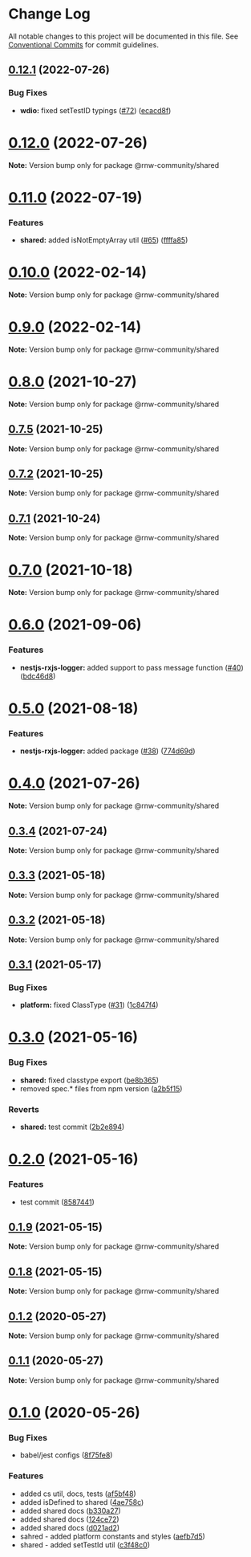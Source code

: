 # Change Log

All notable changes to this project will be documented in this file.
See [Conventional Commits](https://conventionalcommits.org) for commit guidelines.

## [0.12.1](https://github.com/rnw-community/rnw-community/compare/v0.12.0...v0.12.1) (2022-07-26)


### Bug Fixes

* **wdio:** fixed setTestID typings ([#72](https://github.com/rnw-community/rnw-community/issues/72)) ([ecacd8f](https://github.com/rnw-community/rnw-community/commit/ecacd8f1492fdacab5ae7fa76976b287ca6d52ab))





# [0.12.0](https://github.com/rnw-community/rnw-community/tree/master/packages/shared/compare/v0.11.0...v0.12.0) (2022-07-26)

**Note:** Version bump only for package @rnw-community/shared

# [0.11.0](https://github.com/rnw-community/rnw-community/tree/master/packages/shared/compare/v0.10.1...v0.11.0) (2022-07-19)

### Features

-   **shared:** added isNotEmptyArray util ([#65](https://github.com/rnw-community/rnw-community/tree/master/packages/shared/issues/65)) ([ffffa85](https://github.com/rnw-community/rnw-community/tree/master/packages/shared/commit/ffffa85ed332102062fb7e614c8cb26ecdb0b175))

# [0.10.0](https://github.com/rnw-community/rnw-community/tree/master/packages/shared/compare/v0.9.0...v0.10.0) (2022-02-14)

**Note:** Version bump only for package @rnw-community/shared

# [0.9.0](https://github.com/rnw-community/rnw-community/tree/master/packages/shared/compare/v0.8.0...v0.9.0) (2022-02-14)

**Note:** Version bump only for package @rnw-community/shared

# [0.8.0](https://github.com/rnw-community/rnw-community/tree/master/packages/shared/compare/v0.7.5...v0.8.0) (2021-10-27)

**Note:** Version bump only for package @rnw-community/shared

## [0.7.5](https://github.com/rnw-community/rnw-community/tree/master/packages/shared/compare/v0.7.4...v0.7.5) (2021-10-25)

**Note:** Version bump only for package @rnw-community/shared

## [0.7.2](https://github.com/rnw-community/rnw-community/tree/master/packages/shared/compare/v0.7.1...v0.7.2) (2021-10-25)

**Note:** Version bump only for package @rnw-community/shared

## [0.7.1](https://github.com/rnw-community/rnw-community/tree/master/packages/shared/compare/v0.7.0...v0.7.1) (2021-10-24)

**Note:** Version bump only for package @rnw-community/shared

# [0.7.0](https://github.com/rnw-community/rnw-community/tree/master/packages/shared/compare/v0.6.0...v0.7.0) (2021-10-18)

**Note:** Version bump only for package @rnw-community/shared

# [0.6.0](https://github.com/rnw-community/rnw-community/tree/master/packages/shared/compare/v0.5.0...v0.6.0) (2021-09-06)

### Features

-   **nestjs-rxjs-logger:** added support to pass message function ([#40](https://github.com/rnw-community/rnw-community/tree/master/packages/shared/issues/40)) ([bdc46d8](https://github.com/rnw-community/rnw-community/tree/master/packages/shared/commit/bdc46d87545c0769b641c9276c1029bcd7b0be67))

# [0.5.0](https://github.com/rnw-community/rnw-community/tree/master/packages/shared/compare/v0.4.0...v0.5.0) (2021-08-18)

### Features

-   **nestjs-rxjs-logger:** added package ([#38](https://github.com/rnw-community/rnw-community/tree/master/packages/shared/issues/38)) ([774d69d](https://github.com/rnw-community/rnw-community/tree/master/packages/shared/commit/774d69d9ba7ace09a138d0dd767c567eaf37a730))

# [0.4.0](https://github.com/rnw-community/rnw-community/tree/master/packages/shared/compare/v0.3.4...v0.4.0) (2021-07-26)

**Note:** Version bump only for package @rnw-community/shared

## [0.3.4](https://github.com/rnw-community/rnw-community/tree/master/packages/shared/compare/v0.3.3...v0.3.4) (2021-07-24)

**Note:** Version bump only for package @rnw-community/shared

## [0.3.3](https://github.com/rnw-community/rnw-community/tree/master/packages/shared/compare/v0.3.2...v0.3.3) (2021-05-18)

**Note:** Version bump only for package @rnw-community/shared

## [0.3.2](https://github.com/rnw-community/rnw-community/tree/master/packages/shared/compare/v0.3.1...v0.3.2) (2021-05-18)

**Note:** Version bump only for package @rnw-community/shared

## [0.3.1](https://github.com/rnw-community/rnw-community/tree/master/packages/shared/compare/v0.3.0...v0.3.1) (2021-05-17)

### Bug Fixes

-   **platform:** fixed ClassType ([#31](https://github.com/rnw-community/rnw-community/tree/master/packages/shared/issues/31)) ([1c847f4](https://github.com/rnw-community/rnw-community/tree/master/packages/shared/commit/1c847f4a81398a771c8f0c03ec9edc65a75ef161))

# [0.3.0](https://github.com/rnw-community/rnw-community/tree/master/packages/shared/compare/v0.2.0...v0.3.0) (2021-05-16)

### Bug Fixes

-   **shared:** fixed classtype export ([be8b365](https://github.com/rnw-community/rnw-community/tree/master/packages/shared/commit/be8b3657daf807dbf71e998565240a401e0ba653))
-   removed spec.\* files from npm version ([a2b5f15](https://github.com/rnw-community/rnw-community/tree/master/packages/shared/commit/a2b5f15159fe47ad697271a4ef123f40daad7413))

### Reverts

-   **shared:** test commit ([2b2e894](https://github.com/rnw-community/rnw-community/tree/master/packages/shared/commit/2b2e894ffa3cd9a16b4c47bfa36d92240e9f5d7d))

# [0.2.0](https://github.com/rnw-community/rnw-community/tree/master/packages/shared/compare/v0.1.9...v0.2.0) (2021-05-16)

### Features

-   test commit ([8587441](https://github.com/rnw-community/rnw-community/tree/master/packages/shared/commit/8587441e91d2da90ddb50aa61e76cdc5b4a7d3d4))

## [0.1.9](https://github.com/rnw-community/rnw-community/tree/master/packages/shared/compare/v0.1.8...v0.1.9) (2021-05-15)

**Note:** Version bump only for package @rnw-community/shared

## [0.1.8](https://github.com/rnw-community/rnw-community/tree/master/packages/shared/compare/v0.1.7...v0.1.8) (2021-05-15)

**Note:** Version bump only for package @rnw-community/shared

## [0.1.2](https://github.com/rnw-community/rnw-community/tree/master/packages/shared/compare/v0.1.1...v0.1.2) (2020-05-27)

**Note:** Version bump only for package @rnw-community/shared

## [0.1.1](https://github.com/rnw-community/rnw-community/tree/master/packages/shared/compare/v0.1.0...v0.1.1) (2020-05-27)

**Note:** Version bump only for package @rnw-community/shared

# [0.1.0](https://github.com/rnw-community/rnw-community/tree/master/packages/shared/compare/v0.0.16...v0.1.0) (2020-05-26)

### Bug Fixes

-   babel/jest configs ([8f75fe8](https://github.com/rnw-community/rnw-community/tree/master/packages/shared/commit/8f75fe8881e3f936a4d0645cab6cff3980f89586))

### Features

-   added cs util, docs, tests ([af5bf48](https://github.com/rnw-community/rnw-community/tree/master/packages/shared/commit/af5bf48a34eba99a719ab7b4d54e60a71b12f732))
-   added isDefined to shared ([4ae758c](https://github.com/rnw-community/rnw-community/tree/master/packages/shared/commit/4ae758c55331f248d5be2f5e7f2a904a01deced4))
-   added shared docs ([b330a27](https://github.com/rnw-community/rnw-community/tree/master/packages/shared/commit/b330a275ae2a0edd0c821e5af5e1c947e2b37e0e))
-   added shared docs ([124ce72](https://github.com/rnw-community/rnw-community/tree/master/packages/shared/commit/124ce729b0f5cbe2e81bca54db5932140affc780))
-   added shared docs ([d021ad2](https://github.com/rnw-community/rnw-community/tree/master/packages/shared/commit/d021ad23b069c702a90486341901fde8207c610b))
-   sahred - added platform constants and styles ([aefb7d5](https://github.com/rnw-community/rnw-community/tree/master/packages/shared/commit/aefb7d55df56ddc8b2cc27f930f59450c7ab3bdd))
-   shared - added setTestId util ([c3f48c0](https://github.com/rnw-community/rnw-community/tree/master/packages/shared/commit/c3f48c00c92c61a90d17800dce88330f9f2ab2ed))
